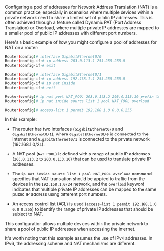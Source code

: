Configuring a pool of addresses for Network Address Translation (NAT) is a common practice, especially in scenarios where multiple devices within a private network need to share a limited set of public IP addresses. This is often achieved through a feature called Dynamic PAT (Port Address Translation) or Overload, where multiple private IP addresses are mapped to a smaller pool of public IP addresses with different port numbers.

Here's a basic example of how you might configure a pool of addresses for NAT on a router:

```bash
Router(config)# interface GigabitEthernet0/0
Router(config-if)# ip address 203.0.113.1 255.255.255.0
Router(config-if)# exit

Router(config)# interface GigabitEthernet0/1
Router(config-if)# ip address 192.168.1.1 255.255.255.0
Router(config-if)# ip nat inside
Router(config-if)# exit

Router(config)# ip nat pool NAT_POOL 203.0.113.2 203.0.113.10 prefix-length 24
Router(config)# ip nat inside source list 1 pool NAT_POOL overload

Router(config)# access-list 1 permit 192.168.1.0 0.0.0.255
```

In this example:

- The router has two interfaces (`GigabitEthernet0/0` and `GigabitEthernet0/1`), where `GigabitEthernet0/0` is connected to the internet and `GigabitEthernet0/1` is connected to the private network (192.168.1.0/24).

- A NAT pool (`NAT_POOL`) is defined with a range of public IP addresses (`203.0.113.2` to `203.0.113.10`) that can be used to translate private IP addresses.

- The `ip nat inside source list 1 pool NAT_POOL overload` command specifies that NAT translation should be applied to traffic from the devices in the `192.168.1.0/24` network, and the `overload` keyword indicates that multiple private IP addresses can be mapped to the same public IP address using different port numbers.

- An access control list (ACL) is used (`access-list 1 permit 192.168.1.0 0.0.0.255`) to identify the range of private IP addresses that should be subject to NAT.

This configuration allows multiple devices within the private network to share a pool of public IP addresses when accessing the internet.

It's worth noting that this example assumes the use of IPv4 addresses. In IPv6, the addressing scheme and NAT mechanisms are different.
